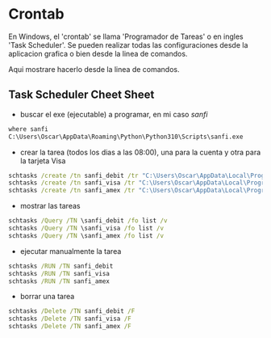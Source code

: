 # Crontab

En Windows, el 'crontab' se llama 'Programador de Tareas' o en ingles 'Task Scheduler'.
Se pueden realizar todas las configuraciones desde la aplicacion grafica o bien desde la linea de comandos.

Aqui mostrare hacerlo desde la linea de comandos.

## Task Scheduler Cheet Sheet

* buscar el exe (ejecutable) a programar, en mi caso *sanfi*
```cmd
where sanfi
C:\Users\Oscar\AppData\Roaming\Python\Python310\Scripts\sanfi.exe
```

* crear la tarea (todos los dias a las 08:00), una para la cuenta y otra para la tarjeta Visa
```cmd
schtasks /create /tn sanfi_debit /tr "C:\Users\Oscar\AppData\Local\Programs\Python\Python311\Scripts\sanfi.exe --download --debit" /sc daily /st 08:00
schtasks /create /tn sanfi_visa /tr "C:\Users\Oscar\AppData\Local\Programs\Python\Python311\Scripts\sanfi.exe --download --visa" /sc daily /st 08:15
schtasks /create /tn sanfi_amex /tr "C:\Users\Oscar\AppData\Local\Programs\Python\Python311\Scripts\sanfi.exe --download --amex" /sc daily /st 08:30
```

* mostrar las tareas
```cmd
schtasks /Query /TN \sanfi_debit /fo list /v
schtasks /Query /TN \sanfi_visa /fo list /v
schtasks /Query /TN \sanfi_amex /fo list /v
```

* ejecutar manualmente la tarea
```cmd
schtasks /RUN /TN sanfi_debit
schtasks /RUN /TN sanfi_visa
schtasks /RUN /TN sanfi_amex
```

* borrar una tarea
```cmd
schtasks /Delete /TN sanfi_debit /F
schtasks /Delete /TN sanfi_visa /F
schtasks /Delete /TN sanfi_amex /F
```

